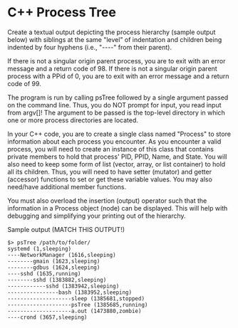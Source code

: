 # C++ Process Tree

Create a textual output depicting the process hierarchy (sample output below) with siblings at the same "level" of indentation and children being indented by four hyphens (i.e., "----" from their parent).

If there is not a singular origin parent process, you are to exit with an error message and a return code of 98.
If there is not a singular origin parent process with a PPid of 0, you are to exit with an error message and a return code of 99.

The program is run by calling psTree followed by a single argument passed on the command line. Thus, you do NOT prompt for input, you read input from argv[]! The argument to be passed is the top-level directory in which one or more process directories are located.

In your C++ code, you are to create a single class named "Process" to store information about each process you encounter. As you encounter a valid process, you will need to create an instance of this class that contains private members to hold that process' PID, PPID, Name, and State. You will also need to keep some form of list (vector, array, or list container) to hold all its children. Thus, you will need to have setter (mutator) and getter (accessor) functions to set or get these variable values. You may also need/have additional member functions.

You must also overload the insertion (output) operator such that the information in a Process object (node) can be displayed. This will help with debugging and simplifying your printing out of the hierarchy.

Sample output (MATCH THIS OUTPUT!)

```
$> psTree /path/to/folder/
systemd (1,sleeping)
----NetworkManager (1616,sleeping)
--------gmain (1623,sleeping)    
--------gdbus (1624,sleeping)
----sshd (1635,running)
--------sshd (1383882,sleeping)
------------sshd (1383942,sleeping)
----------------bash (1383952,sleeping)
--------------------sleep (1385681,stopped)
--------------------psTree (1385685,running)
--------------------a.out (1473880,zombie)
----crond (3657,sleeping)
```